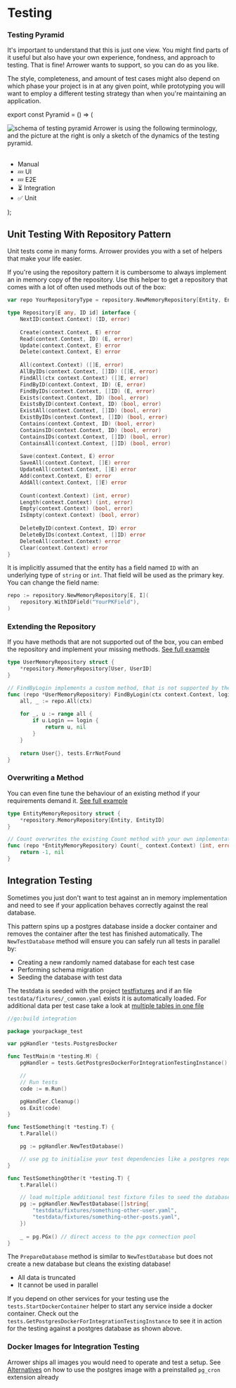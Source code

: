 ---
---




# Testing
### Testing Pyramid
It's important to understand that this is just one view.
You might find parts of it useful but also have your own experience, fondness, and approach to testing. 
That is fine!
Arrower wants to support, so you can do as you like.

The style, completeness, and amount of test cases might also depend on
which phase your project is in at any given point, 
while prototyping you will want to employ a different testing strategy than when you're maintaining an application.




export const Pyramid = () => (
<div>
    <img src={require('./pyramid.png').default}
         alt="schema of testing pyramid"
         style={{
            width: '60%',
            float: 'right',
    }} />
    <span>
        Arrower is using the following terminology,
        and the picture at the right is only a sketch of the dynamics of the testing pyramid. 
        <br/>
        <br/>
        <ul>
            <li>Manual</li>
            <li>💤 UI</li>
            <li>💤 E2E</li>
            <li>⏳ Integration</li>
            <li>✅ Unit</li>
        </ul>
    </span>
    <div style={{clear:'both'}}></div>
</div>
);

<Pyramid></Pyramid>




## Unit Testing With Repository Pattern
Unit tests come in many forms. Arrower provides you with a set of helpers that make your life easier.

If you're using the repository pattern it is cumbersome to always implement an in memory copy of the repository.
Use this helper to get a repository that comes with a lot of often used methods out of the box:
```go
var repo YourRepositoryType = repository.NewMemoryRepository[Entity, EntityID]()
```


```go title="memory.repository.go"
type Repository[E any, ID id] interface {
    NextID(context.Context) (ID, error)
    
    Create(context.Context, E) error
    Read(context.Context, ID) (E, error)
    Update(context.Context, E) error
    Delete(context.Context, E) error
    
    All(context.Context) ([]E, error)
    AllByIDs(context.Context, []ID) ([]E, error)
    FindAll(ctx context.Context) ([]E, error)
    FindByID(context.Context, ID) (E, error)
    FindByIDs(context.Context, []ID) (E, error)
    Exists(context.Context, ID) (bool, error)
    ExistsByID(context.Context, ID) (bool, error)
    ExistAll(context.Context, []ID) (bool, error)
    ExistByIDs(context.Context, []ID) (bool, error)
    Contains(context.Context, ID) (bool, error)
    ContainsID(context.Context, ID) (bool, error)
    ContainsIDs(context.Context, []ID) (bool, error)
    ContainsAll(context.Context, []ID) (bool, error)
    
    Save(context.Context, E) error
    SaveAll(context.Context, []E) error
    UpdateAll(context.Context, []E) error
    Add(context.Context, E) error
    AddAll(context.Context, []E) error
    
    Count(context.Context) (int, error)
    Length(context.Context) (int, error)
    Empty(context.Context) (bool, error)
    IsEmpty(context.Context) (bool, error)
    
    DeleteByID(context.Context, ID) error
    DeleteByIDs(context.Context, []ID) error
    DeleteAll(context.Context) error
    Clear(context.Context) error
}
```

It is implicitly assumed that the entity has a field named `ID` with an underlying type of `string` or `int`.
That field will be used as the primary key.
You can change the field name:
```go 
repo := repository.NewMemoryRepository[E, I](
	repository.WithIDField("YourPKField"),
)
```


### Extending the Repository
If you have methods that are not supported out of the box,
you can embed the repository and implement your missing methods.
[See full example](https://github.com/go-arrower/arrower/blob/master/repository/inmemory.example_extend_test.go)

```go title="memory.example_extend_test.go"
type UserMemoryRepository struct {
    *repository.MemoryRepository[User, UserID]
}

// FindByLogin implements a custom method, that is not supported by the tests.Repository out of the box.
func (repo *UserMemoryRepository) FindByLogin(ctx context.Context, login string) (User, error) {
    all, _ := repo.All(ctx)
    
    for _, u := range all {
        if u.Login == login {
            return u, nil
        }
    }
    
    return User{}, tests.ErrNotFound
}
```

### Overwriting a Method
You can even fine tune the behaviour of an existing method if your requirements demand it.
[See full example](https://github.com/go-arrower/arrower/blob/master/repository/inmemory.example_overwrite_test.go)

```go title="memory.example_overwrite_test.go"
type EntityMemoryRepository struct {
    *repository.MemoryRepository[Entity, EntityID]
}

// Count overwrites the existing Count method with your own implementation.
func (repo *EntityMemoryRepository) Count(_ context.Context) (int, error) {
    return -1, nil
}
```




## Integration Testing
Sometimes you just don't want to test against an in memory implementation and need to see if your application behaves 
correctly against the real database.

This pattern spins up a postgres database inside a docker container and removes the container after the test has 
finished automatically.
The `NewTestDatabase` method will ensure you can safely run all tests in parallel by:
* Creating a new randomly named database for each test case
* Performing schema migration
* Seeding the database with test data

The testdata is seeded with the project [testfixtures](https://github.com/go-testfixtures/testfixtures)
and if an file `testdata/fixtures/_common.yaml` exists it is automatically loaded. For additional data per test case
take a look at [multiple tables in one file](https://github.com/go-testfixtures/testfixtures#-single-file-on-multiple-tables)

```go
//go:build integration

package yourpackage_test

var pgHandler *tests.PostgresDocker

func TestMain(m *testing.M) {
	pgHandler = tests.GetPostgresDockerForIntegrationTestingInstance()

	//
	// Run tests
	code := m.Run()

	pgHandler.Cleanup()
	os.Exit(code)
}

func TestSomething(t *testing.T) {
	t.Parallel()

	pg := pgHandler.NewTestDatabase()

	// use pg to initialise your test dependencies like a postgres repository 
}

func TestSomethingOther(t *testing.T) {
	t.Parallel()

	// load multiple additional test fixture files to seed the database
	pg := pgHandler.NewTestDatabase([]string{
		"testdata/fixtures/something-other-user.yaml",
		"testdata/fixtures/something-other-posts.yaml",
    })
	
	_ = pg.PGx() // direct access to the pgx connection pool 
}
```

The `PrepareDatabase` method is similar to `NewTestDatabase` but does not create a new database
but cleans the existing database! 
- All data is truncated
- It cannot be used in parallel

If you depend on other services for your testing use the `tests.StartDockerContainer` helper to start any service 
inside a docker container.
Check out the `tests.GetPostgresDockerForIntegrationTestingInstance` to see it in action for the testing against a postgres
database as shown above.


### Docker Images for Integration Testing
Arrower ships all images you would need to operate and test a setup. 
See [Alternatives](./jobs/repeating-tasks#postgres-image-with-pg_cron) on how to use the postgres image with a 
preinstalled `pg_cron` extension already